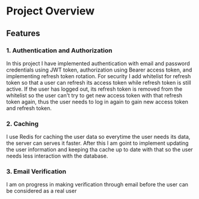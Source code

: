 # Project Overview
## Features
### 1. Authentication and Authorization
In this project I have implemented authentication with email and password credentials using JWT token, authorization using Bearer access token, and implementing refresh token rotation. 
For security I add whitelist for refresh token so that a user can refresh its access token while refresh token is still active. 
If the user has logged out, its refresh token is removed from the whitelist so the user can't try to get new access token with that refresh token again, thus the user needs to log in again to gain new access token and refresh token.

### 2. Caching
I use Redis for caching the user data so everytime the user needs its data, the server can serves it faster. After this I am goint to implement updating the user information and keeping tha cache up to date with that so the user needs less interaction with the database.

### 3. Email Verification
I am on progress in making verification through email before the user can be considered as a real user
